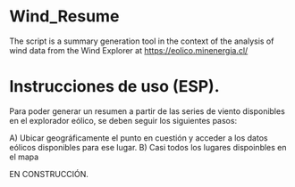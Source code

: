 # Wind_Resume
The script is a summary generation tool in the context of the analysis of wind data from the Wind Explorer at https://eolico.minenergia.cl/

# Instrucciones de uso (ESP).

Para poder generar un resumen  a partir de las series de viento disponibles en el explorador eólico, se deben seguir los siguientes pasos:

A) Ubicar geográficamente el punto en cuestión y acceder a los datos eólicos disponibles para ese lugar.
B) Casi todos los lugares dispoinbles en el mapa



EN CONSTRUCCIÓN.
